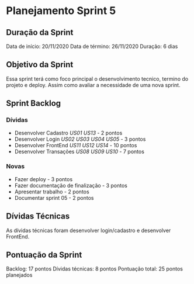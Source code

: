 # Planejamento Sprint 5
## Duração da Sprint
Data de início: 20/11/2020
Data de término: 26/11/2020
Duração: 6 dias

## Objetivo da Sprint
Essa sprint terá como foco principal o desenvolvimento tecnico,
termino do projeto e deploy. Assim como avaliar a necessidade
de uma nova sprint.
## Sprint Backlog

### Dívidas
- Desenvolver Cadastro _US01_ _US13_ - 2 pontos
- Desenvolver Login _US02_ _US03_ _US04_ _US05_ - 3 pontos
- Desenvolver FrontEnd _US11_ _US12_ _US14_ - 10 pontos
- Desenvolver Transações _US08_ _US09_ _US10_ - 7 pontos

### Novas
- Fazer deploy - 3 pontos
- Fazer documentação de finalização - 3 pontos
- Apresentar trabalho - 2 pontos
- Documentar sprint 05 - 2 pontos

## Dívidas Técnicas
As dívidas técnicas foram desenvolver login/cadastro e desenvolver FrontEnd.

## Pontuação da Sprint
Backlog: 17 pontos
Dívidas técnicas: 8 pontos
Pontuação total: 25 pontos planejados
